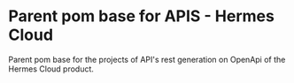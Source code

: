 # Parent pom base for APIS - Hermes Cloud

Parent pom base for the projects of API's rest generation on OpenApi of the Hermes Cloud product.